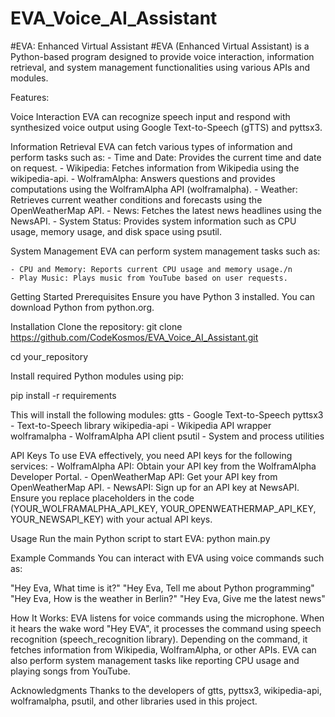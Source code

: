 # EVA_Voice_AI_Assistant
#EVA: Enhanced Virtual Assistant
#EVA (Enhanced Virtual Assistant) is a Python-based program designed to provide voice interaction, information retrieval, and system management functionalities using various APIs and modules.

Features:

Voice Interaction
EVA can recognize speech input and respond with synthesized voice output using Google Text-to-Speech (gTTS) and pyttsx3.

Information Retrieval
EVA can fetch various types of information and perform tasks such as:
    - Time and Date: Provides the current time and date on request.
    - Wikipedia: Fetches information from Wikipedia using the wikipedia-api.
    - WolframAlpha: Answers questions and provides computations using the WolframAlpha API (wolframalpha).
    - Weather: Retrieves current weather conditions and forecasts using the OpenWeatherMap API.
    - News: Fetches the latest news headlines using the NewsAPI.
    - System Status: Provides system information such as CPU usage, memory usage, and disk space using psutil.
						
System Management
EVA can perform system management tasks such as:
   
	- CPU and Memory: Reports current CPU usage and memory usage./n
    - Play Music: Plays music from YouTube based on user requests.

Getting Started
Prerequisites
Ensure you have Python 3 installed. You can download Python from python.org.

Installation
Clone the repository:
git clone
https://github.com/CodeKosmos/EVA_Voice_AI_Assistant.git

cd your_repository

Install required Python modules using pip:

pip install -r requirements

This will install the following modules:
gtts - Google Text-to-Speech
pyttsx3 - Text-to-Speech library
wikipedia-api - Wikipedia API wrapper
wolframalpha - WolframAlpha API client
psutil - System and process utilities

API Keys
To use EVA effectively, you need API keys for the following services:
    - WolframAlpha API: Obtain your API key from the WolframAlpha Developer Portal.
    - OpenWeatherMap API: Get your API key from OpenWeatherMap API.
    - NewsAPI: Sign up for an API key at NewsAPI.
Ensure you replace placeholders in the code (YOUR_WOLFRAMALPHA_API_KEY, YOUR_OPENWEATHERMAP_API_KEY, YOUR_NEWSAPI_KEY) with your actual API keys.

Usage
Run the main Python script to start EVA:
python main.py

Example Commands
You can interact with EVA using voice commands such as:

"Hey Eva, What time is it?"
"Hey Eva, Tell me about Python programming"
"Hey Eva, How is the weather in Berlin?"
"Hey Eva, Give me the latest news"

How It Works:
EVA listens for voice commands using the microphone. When it hears the wake word "Hey EVA", it processes the command using speech recognition (speech_recognition library). Depending on the command, it fetches information from Wikipedia, WolframAlpha, or other APIs. EVA can also perform system management tasks like reporting CPU usage and playing songs from YouTube.

Acknowledgments
Thanks to the developers of gtts, pyttsx3, wikipedia-api, wolframalpha, psutil, and other libraries used in this project.

